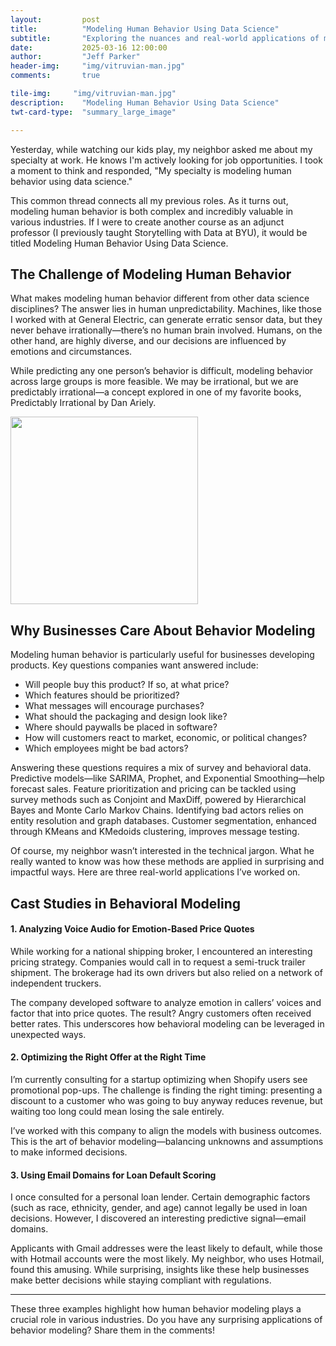 ```yaml
---
layout:         post
title:          "Modeling Human Behavior Using Data Science"
subtitle:       "Exploring the nuances and real-world applications of modeling human behavior with data science"
date:           2025-03-16 12:00:00
author:         "Jeff Parker"
header-img:     "img/vitruvian-man.jpg"
comments:       true

tile-img:     "img/vitruvian-man.jpg"
description:    "Modeling Human Behavior Using Data Science"
twt-card-type:  "summary_large_image"

---
```




Yesterday, while watching our kids play, my neighbor asked me about my specialty at work. He knows I'm actively looking for job opportunities. I took a moment to think and responded, "My specialty is modeling human behavior using data science."

This common thread connects all my previous roles. As it turns out, modeling human behavior is both complex and incredibly valuable in various industries. If I were to create another course as an adjunct professor (I previously taught Storytelling with Data at BYU), it would be titled Modeling Human Behavior Using Data Science.

## The Challenge of Modeling Human Behavior
What makes modeling human behavior different from other data science disciplines? The answer lies in human unpredictability. Machines, like those I worked with at General Electric, can generate erratic sensor data, but they never behave irrationally—there’s no human brain involved. Humans, on the other hand, are highly diverse, and our decisions are influenced by emotions and circumstances.

While predicting any one person’s behavior is difficult, modeling behavior across large groups is more feasible. We may be irrational, but we are predictably irrational—a concept explored in one of my favorite books, Predictably Irrational by Dan Ariely.

<img src="https://m.media-amazon.com/images/I/61cjZXBNl2L.jpg" height="300">

## Why Businesses Care About Behavior Modeling
Modeling human behavior is particularly useful for businesses developing products. Key questions companies want answered include:

- Will people buy this product? If so, at what price?
- Which features should be prioritized?
- What messages will encourage purchases?
- What should the packaging and design look like?
- Where should paywalls be placed in software?
- How will customers react to market, economic, or political changes?
- Which employees might be bad actors?

Answering these questions requires a mix of survey and behavioral data. Predictive models—like SARIMA, Prophet, and Exponential Smoothing—help forecast sales. Feature prioritization and pricing can be tackled using survey methods such as Conjoint and MaxDiff, powered by Hierarchical Bayes and Monte Carlo Markov Chains. Identifying bad actors relies on entity resolution and graph databases. Customer segmentation, enhanced through KMeans and KMedoids clustering, improves message testing.

Of course, my neighbor wasn’t interested in the technical jargon. What he really wanted to know was how these methods are applied in surprising and impactful ways. Here are three real-world applications I’ve worked on.

## Cast Studies in Behavioral Modeling
#### 1. Analyzing Voice Audio for Emotion-Based Price Quotes
While working for a national shipping broker, I encountered an interesting pricing strategy. Companies would call in to request a semi-truck trailer shipment. The brokerage had its own drivers but also relied on a network of independent truckers.

The company developed software to analyze emotion in callers’ voices and factor that into price quotes. The result? Angry customers often received better rates. This underscores how behavioral modeling can be leveraged in unexpected ways.

#### 2. Optimizing the Right Offer at the Right Time
I’m currently consulting for a startup optimizing when Shopify users see promotional pop-ups. The challenge is finding the right timing: presenting a discount to a customer who was going to buy anyway reduces revenue, but waiting too long could mean losing the sale entirely.

I’ve worked with this company to align the models with business outcomes. This is the art of behavior modeling—balancing unknowns and assumptions to make informed decisions.

#### 3. Using Email Domains for Loan Default Scoring
I once consulted for a personal loan lender. Certain demographic factors (such as race, ethnicity, gender, and age) cannot legally be used in loan decisions. However, I discovered an interesting predictive signal—email domains.

Applicants with Gmail addresses were the least likely to default, while those with Hotmail accounts were the most likely. My neighbor, who uses Hotmail, found this amusing. While surprising, insights like these help businesses make better decisions while staying compliant with regulations.

---

These three examples highlight how human behavior modeling plays a crucial role in various industries. Do you have any surprising applications of behavior modeling? Share them in the comments!